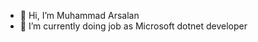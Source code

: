 - 👋 Hi, I’m Muhammad Arsalan
- 🌱 I’m currently doing job as  Microsoft dotnet developer

<!---
arsalan16-web/arsalan16-web is a ✨ special ✨ repository because its `README.md` (this file) appears on your GitHub profile.
You can click the Preview link to take a look at your changes.
--->
